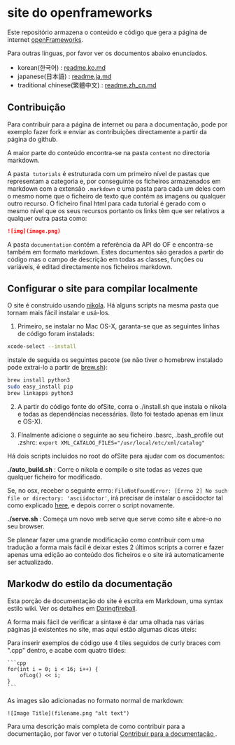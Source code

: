 
# site do openframeworks

Este repositório armazena o conteúdo e código que gera a página de internet [openFrameworks](http://openFrameworks.cc/).

Para outras línguas, por favor ver os documentos abaixo enunciados.

- korean(한국어) : [readme.ko.md](readme.ko.md)
- japanese(日本語) : [readme.ja.md](readme.ja.md)
- traditional chinese(繁體中文) : [readme.zh_cn.md](readme.zh_cn.md)

## Contribuição

Para contribuir para a página de internet ou para a documentação, pode por exemplo fazer fork e enviar as contribuições directamente a partir da página do github.

A maior parte do conteúdo encontra-se na pasta `content` no directoria markdown.

A pasta  `tutorials` é estruturada com um primeiro nível de pastas que representam a categoria e, por conseguinte os ficheiros armazenados em markdown com a extensão `.markdown` e uma pasta para cada um deles com o mesmo nome que o ficheiro de texto que contém as imagens ou qualquer outro recurso. O ficheiro final html para cada tutorial é gerado com o mesmo nível que os seus recursos portanto os links têm que ser relativos a qualquer outra pasta como:

```md
![img](image.png)
```

A pasta `documentation` contém a referência da API do OF e encontra-se também em formato markdown. Estes documentos são gerados a partir do código mas o campo de descrição em todas as classes, funções ou variáveis, é editad directamente nos ficheiros markdown.

## Configurar o site para compilar localmente

O site é construido usando [nikola](https://getnikola.com). Há alguns scripts na mesma pasta que tornam mais fácil instalar e usá-los.

1. Primeiro, se instalar no Mac OS-X, garanta-se que as seguintes linhas de código foram instalads:

  ```bash
  xcode-select --install
  ```
instale de seguida os seguintes pacote (se não tiver o homebrew instalado pode extrai-lo a partir de  [brew.sh](http://brew.sh/)):

  ```bash
  brew install python3
  sudo easy_install pip
  brew linkapps python3
  ```
2. A partir do código fonte do ofSite, corra o ./install.sh que instala o nikola e todas as dependências necessárias. (Isto foi testado apenas em linux e OS-X). 

3. FInalmente adicione o seguinte ao seu ficheiro .basrc, .bash_profile out .zshrc:
  `export XML_CATALOG_FILES="/usr/local/etc/xml/catalog"`

Há dois scripts incluidos no root do ofSite para ajudar com os documentos:

**./auto_build.sh** : Corre o nikola e compile o site todas as vezes que qualquer ficheiro for modificado.

Se, no osx, receber o seguinte errro: `FileNotFoundError: [Errno 2] No such file or directory: 'asciidoctor'`, irá precisar de instalar o asciidoctor tal como explicado [here](http://asciidoctor.org/docs/install-asciidoctor-macosx/), e depois correr o script novamente.

**./serve.sh** : Começa um novo web serve que serve como site e abre-o no seu browser.

Se planear fazer uma grande modificação como contribuir com uma tradução a forma mais fácil é deixar estes 2 últimos scripts a correr e fazer apenas uma edição ao conteúdo dos ficheiros e o site irá automaticamente ser actualizado.

## Markodw do estilo da documentação

Esta porção de documentação do site é escrita em Markdown, uma syntax estilo wiki. Ver os detalhes em [Daringfireball](http://daringfireball.net/projects/markdown/).

A forma mais fácil de verificar a sintaxe é dar uma olhada nas várias páginas já existentes no site, mas aqui estão algumas dicas úteis:

Para inserir exemplos de código use 4 tiles seguidos de curly braces com ".cpp" dentro, e acabe com quatro tildes:

	```cpp
	for(int i = 0; i < 16; i++) {
		ofLog() << i;
	}
	```
As images são adicionadas no formato normal de markdown:

    ![Image Title](filename.png "alt text")

Para uma descrição mais completa de como contribuir para a documentação, por favor ver o tutorial [Contribuir para a documentação ](http://openframeworks.cc/learning/08_other/contributing/) .
